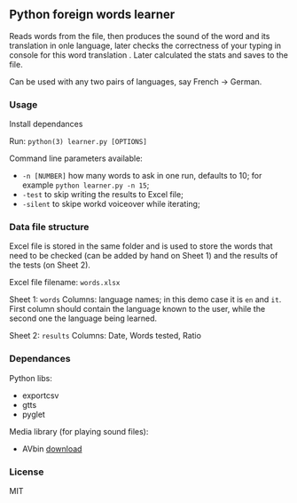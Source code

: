 
## Python foreign words learner

Reads words from the file, then produces the sound of the word and its translation in onle language, later checks the correctness of your typing in console for this word translation . Later calculated the stats and saves to the file.

Can be used with any two pairs of languages, say French -> German.

### Usage

Install dependances

Run: `python(3) learner.py [OPTIONS]`

Command line parameters available:

 - `-n [NUMBER]` how many words to ask in one run, defaults to 10; for example `python learner.py -n 15`;
 - `-test` to skip writing the results to Excel file;
 - `-silent` to skipe workd voiceover while iterating;

### Data file structure

Excel file is stored in the same folder and is used to store the words that need to be checked (can be added by hand on Sheet 1) and the results of the tests (on Sheet 2).

Excel file filename: `words.xlsx`

Sheet 1: `words`
Columns: language names; in this demo case it is `en` and `it`.
First column should contain the language known to the user, while the second one the language being learned.

Sheet 2: `results`
Columns: Date, Words tested, Ratio

### Dependances

Python libs:
 - exportcsv
 - gtts
 - pyglet

Media library (for playing sound files):
 - AVbin [download](https://avbin.github.io/AVbin/Download.html)

 ### License

 MIT
